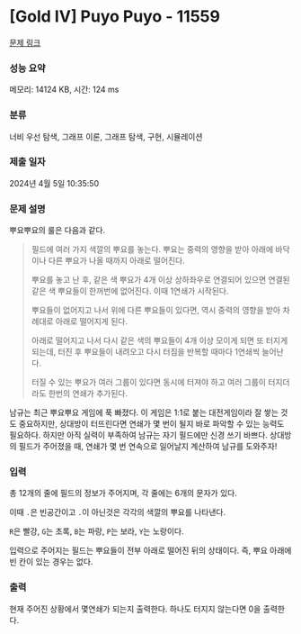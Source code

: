 # [Gold IV] Puyo Puyo - 11559 

[문제 링크](https://www.acmicpc.net/problem/11559) 

### 성능 요약

메모리: 14124 KB, 시간: 124 ms

### 분류

너비 우선 탐색, 그래프 이론, 그래프 탐색, 구현, 시뮬레이션

### 제출 일자

2024년 4월 5일 10:35:50

### 문제 설명

<p style="user-select: auto !important;">뿌요뿌요의 룰은 다음과 같다.</p>

<blockquote style="user-select: auto !important;">
<p style="user-select: auto !important;">필드에 여러 가지 색깔의 뿌요를 놓는다. 뿌요는 중력의 영향을 받아 아래에 바닥이나 다른 뿌요가 나올 때까지 아래로 떨어진다.</p>

<p style="user-select: auto !important;">뿌요를 놓고 난 후, 같은 색 뿌요가 4개 이상 상하좌우로 연결되어 있으면 연결된 같은 색 뿌요들이 한꺼번에 없어진다. 이때 1연쇄가 시작된다.</p>

<p style="user-select: auto !important;">뿌요들이 없어지고 나서 위에 다른 뿌요들이 있다면, 역시 중력의 영향을 받아 차례대로 아래로 떨어지게 된다.</p>

<p style="user-select: auto !important;">아래로 떨어지고 나서 다시 같은 색의 뿌요들이 4개 이상 모이게 되면 또 터지게 되는데, 터진 후 뿌요들이 내려오고 다시 터짐을 반복할 때마다 1연쇄씩 늘어난다.</p>

<p style="user-select: auto !important;">터질 수 있는 뿌요가 여러 그룹이 있다면 동시에 터져야 하고 여러 그룹이 터지더라도 한번의 연쇄가 추가된다.</p>
</blockquote>

<p style="user-select: auto !important;">남규는 최근 뿌요뿌요 게임에 푹 빠졌다. 이 게임은 1:1로 붙는 대전게임이라 잘 쌓는 것도 중요하지만, 상대방이 터뜨린다면 연쇄가 몇 번이 될지 바로 파악할 수 있는 능력도 필요하다. 하지만 아직 실력이 부족하여 남규는 자기 필드에만 신경 쓰기 바쁘다. 상대방의 필드가 주어졌을 때, 연쇄가 몇 번 연속으로 일어날지 계산하여 남규를 도와주자!</p>

### 입력 

 <p style="user-select: auto !important;">총 12개의 줄에 필드의 정보가 주어지며, 각 줄에는 6개의 문자가 있다.</p>

<p style="user-select: auto !important;">이때 <code style="user-select: auto !important;">.</code>은 빈공간이고 <code style="user-select: auto !important;">.</code>이 아닌것은 각각의 색깔의 뿌요를 나타낸다.</p>

<p style="user-select: auto !important;"><code style="user-select: auto !important;">R</code>은 빨강, <code style="user-select: auto !important;">G</code>는 초록, <code style="user-select: auto !important;">B</code>는 파랑, <code style="user-select: auto !important;">P</code>는 보라, <code style="user-select: auto !important;">Y</code>는 노랑이다.</p>

<p style="user-select: auto !important;">입력으로 주어지는 필드는 뿌요들이 전부 아래로 떨어진 뒤의 상태이다. 즉, 뿌요 아래에 빈 칸이 있는 경우는 없다.</p>

### 출력 

 <p style="user-select: auto !important;">현재 주어진 상황에서 몇연쇄가 되는지 출력한다. 하나도 터지지 않는다면 0을 출력한다.</p>


